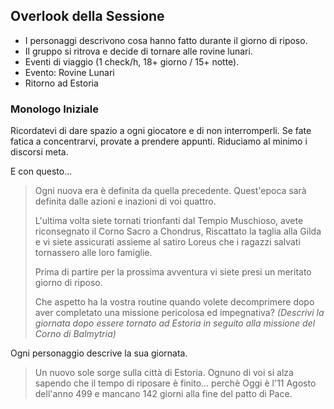 ## Overlook della Sessione
- I personaggi descrivono cosa hanno fatto durante il giorno di riposo.
- Il gruppo si ritrova e decide di tornare alle rovine lunari.
- Eventi di viaggio (1 check/h, 18+ giorno / 15+ notte).
- Evento: Rovine Lunari
- Ritorno ad Estoria
  
### Monologo Iniziale
Ricordatevi di dare spazio a ogni giocatore e di non interromperli.
Se fate fatica a concentrarvi, provate a prendere appunti.
Riduciamo al minimo i discorsi meta.

E con questo...
> Ogni nuova era è definita da quella precedente.
> Quest'epoca sarà definita dalle azioni e inazioni di voi quattro.
> 
> L'ultima volta siete tornati trionfanti dal Tempio Muschioso, avete riconsegnato il Corno Sacro a Chondrus, Riscattato la taglia alla Gilda e vi siete assicurati assieme al satiro Loreus che i ragazzi salvati tornassero alle loro famiglie.
> 
> Prima di partire per la prossima avventura vi siete presi un meritato giorno di riposo.
> 
> Che aspetto ha la vostra routine quando volete decomprimere dopo aver completato una missione pericolosa ed impegnativa? *(Descrivi la giornata dopo essere tornato ad Estoria in seguito alla missione del Corno di Balmytria)*

Ogni personaggio descrive la sua giornata.

> Un nuovo sole sorge sulla città di Estoria.
> Ognuno di voi si alza sapendo che il tempo di riposare è finito... perchè Oggi è l'11 Agosto dell'anno 499 e mancano 142 giorni alla fine del patto di Pace.